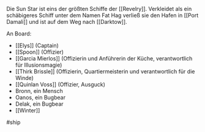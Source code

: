 Die Sun Star ist eins der größten Schiffe der [[Revelry]]. Verkleidet als ein schäbigeres Schiff unter dem Namen Fat Hag verließ sie den Hafen in [[Port Damali]] und ist auf dem Weg nach [[Darktow]].

An Board:
- [[Elys]] (Captain)
- [[Spoon]] (Offizier)
- [[Garcia Mierlos]] (Offizierin und Anführerin der Küche, verantwortlich für Illusionsmagie)
- [[Thirk Brissle]] (Offizierin, Quartiermeisterin und verantwortlich für die Winde)
- [[Quinlan Voss]] (Offizier, Ausguck)
- Bronn, ein Mensch 
- Oanos, ein Bugbear
- Delak, ein Bugbear
- [[Winter]]


#ship
